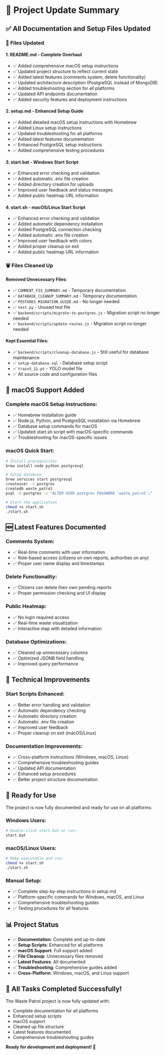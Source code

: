 # 🚀 Project Update Summary

## ✅ **All Documentation and Setup Files Updated**

### 📝 **Files Updated**

#### 1. **README.md** - Complete Overhaul
- ✅ Added comprehensive macOS setup instructions
- ✅ Updated project structure to reflect current state
- ✅ Added latest features (comments system, delete functionality)
- ✅ Updated architecture description (PostgreSQL instead of MongoDB)
- ✅ Added troubleshooting section for all platforms
- ✅ Updated API endpoints documentation
- ✅ Added security features and deployment instructions

#### 2. **setup.md** - Enhanced Setup Guide
- ✅ Added detailed macOS setup instructions with Homebrew
- ✅ Added Linux setup instructions
- ✅ Updated troubleshooting for all platforms
- ✅ Added latest features documentation
- ✅ Enhanced PostgreSQL setup instructions
- ✅ Added comprehensive testing procedures

#### 3. **start.bat** - Windows Start Script
- ✅ Enhanced error checking and validation
- ✅ Added automatic .env file creation
- ✅ Added directory creation for uploads
- ✅ Improved user feedback and status messages
- ✅ Added public heatmap URL information

#### 4. **start.sh** - macOS/Linux Start Script
- ✅ Enhanced error checking and validation
- ✅ Added automatic dependency installation
- ✅ Added PostgreSQL connection checking
- ✅ Added automatic .env file creation
- ✅ Improved user feedback with colors
- ✅ Added proper cleanup on exit
- ✅ Added public heatmap URL information

### 🗑️ **Files Cleaned Up**

#### Removed Unnecessary Files:
- ✅ `COMMENT_FIX_SUMMARY.md` - Temporary documentation
- ✅ `DATABASE_CLEANUP_SUMMARY.md` - Temporary documentation  
- ✅ `POSTGRES_MIGRATION_GUIDE.md` - No longer needed
- ✅ `test.py` - Unused test file
- ✅ `backend/scripts/migrate-to-postgres.js` - Migration script no longer needed
- ✅ `backend/scripts/update-routes.js` - Migration script no longer needed

#### Kept Essential Files:
- ✅ `backend/scripts/cleanup-database.js` - Still useful for database maintenance
- ✅ `setup-database.sql` - Database setup script
- ✅ `train5_11.pt` - YOLO model file
- ✅ All source code and configuration files

## 🍎 **macOS Support Added**

### **Complete macOS Setup Instructions:**
- ✅ Homebrew installation guide
- ✅ Node.js, Python, and PostgreSQL installation via Homebrew
- ✅ Database setup commands for macOS
- ✅ Updated start.sh script with macOS-specific commands
- ✅ Troubleshooting for macOS-specific issues

### **macOS Quick Start:**
```bash
# Install prerequisites
brew install node python postgresql

# Setup database
brew services start postgresql
createuser -s postgres
createdb waste_patrol
psql -U postgres -c "ALTER USER postgres PASSWORD 'waste_patrol';"

# Start the application
chmod +x start.sh
./start.sh
```

## 🆕 **Latest Features Documented**

### **Comments System:**
- ✅ Real-time comments with user information
- ✅ Role-based access (citizens on own reports, authorities on any)
- ✅ Proper user name display and timestamps

### **Delete Functionality:**
- ✅ Citizens can delete their own pending reports
- ✅ Proper permission checking and UI display

### **Public Heatmap:**
- ✅ No login required access
- ✅ Real-time waste visualization
- ✅ Interactive map with detailed information

### **Database Optimizations:**
- ✅ Cleaned up unnecessary columns
- ✅ Optimized JSONB field handling
- ✅ Improved query performance

## 🔧 **Technical Improvements**

### **Start Scripts Enhanced:**
- ✅ Better error handling and validation
- ✅ Automatic dependency checking
- ✅ Automatic directory creation
- ✅ Automatic .env file creation
- ✅ Improved user feedback
- ✅ Proper cleanup on exit (macOS/Linux)

### **Documentation Improvements:**
- ✅ Cross-platform instructions (Windows, macOS, Linux)
- ✅ Comprehensive troubleshooting guides
- ✅ Updated API documentation
- ✅ Enhanced setup procedures
- ✅ Better project structure documentation

## 🎯 **Ready for Use**

The project is now fully documented and ready for use on all platforms:

### **Windows Users:**
```bash
# Double-click start.bat or run:
start.bat
```

### **macOS/Linux Users:**
```bash
# Make executable and run:
chmod +x start.sh
./start.sh
```

### **Manual Setup:**
- ✅ Complete step-by-step instructions in setup.md
- ✅ Platform-specific commands for Windows, macOS, and Linux
- ✅ Comprehensive troubleshooting guides
- ✅ Testing procedures for all features

## 📊 **Project Status**

- ✅ **Documentation**: Complete and up-to-date
- ✅ **Setup Scripts**: Enhanced for all platforms
- ✅ **macOS Support**: Full support added
- ✅ **File Cleanup**: Unnecessary files removed
- ✅ **Latest Features**: All documented
- ✅ **Troubleshooting**: Comprehensive guides added
- ✅ **Cross-Platform**: Windows, macOS, and Linux support

## 🎉 **All Tasks Completed Successfully!**

The Waste Patrol project is now fully updated with:
- Complete documentation for all platforms
- Enhanced setup scripts
- macOS support
- Cleaned up file structure
- Latest features documented
- Comprehensive troubleshooting guides

**Ready for development and deployment! 🚀**
